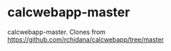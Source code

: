 # calcwebapp-master
calcwebapp-master. Clones from https://github.com/rchidana/calcwebapp/tree/master
